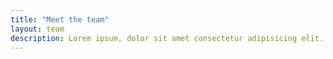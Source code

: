 ```yaml
---
title: "Meet the team"
layout: team
description: Lorem ipsum, dolor sit amet consectetur adipisicing elit. Minima, ad.
---
```

